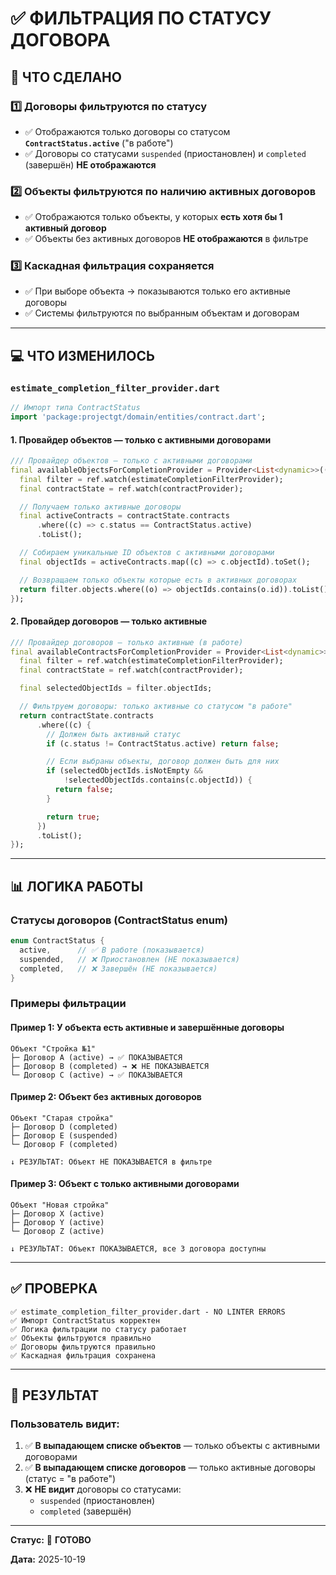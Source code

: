 # ✅ ФИЛЬТРАЦИЯ ПО СТАТУСУ ДОГОВОРА

## 🎯 ЧТО СДЕЛАНО

### 1️⃣ Договоры фильтруются по статусу
- ✅ Отображаются только договоры со статусом **`ContractStatus.active`** ("в работе")
- ✅ Договоры со статусами `suspended` (приостановлен) и `completed` (завершён) **НЕ отображаются**

### 2️⃣ Объекты фильтруются по наличию активных договоров
- ✅ Отображаются только объекты, у которых **есть хотя бы 1 активный договор**
- ✅ Объекты без активных договоров **НЕ отображаются** в фильтре

### 3️⃣ Каскадная фильтрация сохраняется
- ✅ При выборе объекта → показываются только его активные договоры
- ✅ Системы фильтруются по выбранным объектам и договорам

---

## 💻 ЧТО ИЗМЕНИЛОСЬ

### `estimate_completion_filter_provider.dart`

```dart
// Импорт типа ContractStatus
import 'package:projectgt/domain/entities/contract.dart';
```

#### 1. Провайдер объектов — только с активными договорами

```dart
/// Провайдер объектов — только с активными договорами
final availableObjectsForCompletionProvider = Provider<List<dynamic>>((ref) {
  final filter = ref.watch(estimateCompletionFilterProvider);
  final contractState = ref.watch(contractProvider);

  // Получаем только активные договоры
  final activeContracts = contractState.contracts
      .where((c) => c.status == ContractStatus.active)
      .toList();

  // Собираем уникальные ID объектов с активными договорами
  final objectIds = activeContracts.map((c) => c.objectId).toSet();

  // Возвращаем только объекты которые есть в активных договорах
  return filter.objects.where((o) => objectIds.contains(o.id)).toList();
});
```

#### 2. Провайдер договоров — только активные

```dart
/// Провайдер договоров — только активные (в работе)
final availableContractsForCompletionProvider = Provider<List<dynamic>>((ref) {
  final filter = ref.watch(estimateCompletionFilterProvider);
  final contractState = ref.watch(contractProvider);

  final selectedObjectIds = filter.objectIds;

  // Фильтруем договоры: только активные со статусом "в работе"
  return contractState.contracts
      .where((c) {
        // Должен быть активный статус
        if (c.status != ContractStatus.active) return false;

        // Если выбраны объекты, договор должен быть для них
        if (selectedObjectIds.isNotEmpty &&
            !selectedObjectIds.contains(c.objectId)) {
          return false;
        }

        return true;
      })
      .toList();
});
```

---

## 📊 ЛОГИКА РАБОТЫ

### Статусы договоров (ContractStatus enum)
```dart
enum ContractStatus {
  active,      // ✅ В работе (показывается)
  suspended,   // ❌ Приостановлен (НЕ показывается)
  completed,   // ❌ Завершён (НЕ показывается)
}
```

### Примеры фильтрации

#### Пример 1: У объекта есть активные и завершённые договоры
```
Объект "Стройка №1"
├─ Договор A (active) → ✅ ПОКАЗЫВАЕТСЯ
├─ Договор B (completed) → ❌ НЕ ПОКАЗЫВАЕТСЯ
└─ Договор C (active) → ✅ ПОКАЗЫВАЕТСЯ
```

#### Пример 2: Объект без активных договоров
```
Объект "Старая стройка"
├─ Договор D (completed)
├─ Договор E (suspended)
└─ Договор F (completed)

↓ РЕЗУЛЬТАТ: Объект НЕ ПОКАЗЫВАЕТСЯ в фильтре
```

#### Пример 3: Объект с только активными договорами
```
Объект "Новая стройка"
├─ Договор X (active)
├─ Договор Y (active)
└─ Договор Z (active)

↓ РЕЗУЛЬТАТ: Объект ПОКАЗЫВАЕТСЯ, все 3 договора доступны
```

---

## ✅ ПРОВЕРКА

```
✅ estimate_completion_filter_provider.dart - NO LINTER ERRORS
✅ Импорт ContractStatus корректен
✅ Логика фильтрации по статусу работает
✅ Объекты фильтруются правильно
✅ Договоры фильтруются правильно
✅ Каскадная фильтрация сохранена
```

---

## 🎯 РЕЗУЛЬТАТ

### Пользователь видит:
1. ✅ **В выпадающем списке объектов** — только объекты с активными договорами
2. ✅ **В выпадающем списке договоров** — только активные договоры (статус = "в работе")
3. ❌ **НЕ видит** договоры со статусами:
   - `suspended` (приостановлен)
   - `completed` (завершён)

---

**Статус:** 🎉 **ГОТОВО**

**Дата:** 2025-10-19
